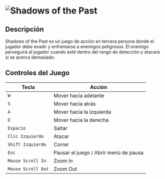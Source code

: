 
# ![Shadows of the Past](Assets/UI/Shadows.png)

## Descripción

Shadows of the Past es un  juego de acción en tercera persona donde el jugador debe evadir y enfrentarse a enemigos peligrosos. 
El enemigo perseguirá al jugador cuando esté dentro del rango de detección y atacará si se acerca demasiado. 

## Controles del Juego

| Tecla             | Acción                                  |
| ----------------- | --------------------------------------- |
| `W`               | Mover hacia adelante                    |
| `S`               | Mover hacia atrás                       |
| `A`               | Mover hacia la izquierda                |
| `D`               | Mover hacia la derecha                  |
| `Espacio`         | Saltar                                  |
| `Clic Izquierdo`  | Atacar                                  |
| `Shift Izquierdo` | Correr                                  |
| `Esc`             | Pausar el juego / Abrir menú de pausa   |
| `Mouse Scroll In` | Zoom In                                 |
| `Mouse Scroll Out`| Zoom Out                                |
